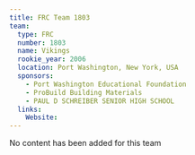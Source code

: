 ```yaml
---
title: FRC Team 1803
team:
  type: FRC
  number: 1803
  name: Vikings
  rookie_year: 2006
  location: Port Washington, New York, USA
  sponsors:
    - Port Washington Educational Foundation
    - ProBuild Building Materials
    - PAUL D SCHREIBER SENIOR HIGH SCHOOL
  links:
    Website: 
---
```

No content has been added for this team